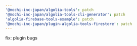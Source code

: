 ```yaml
---
'@mochi-inc-japan/algolia-tools': patch
'@mochi-inc-japan/algolia-tools-cli-generator': patch
'algolia-firebase-tools-example': patch
'@mochi-inc-japan/plugin-algolia-tools-firestore': patch
---
```


fix: plugin bugs

